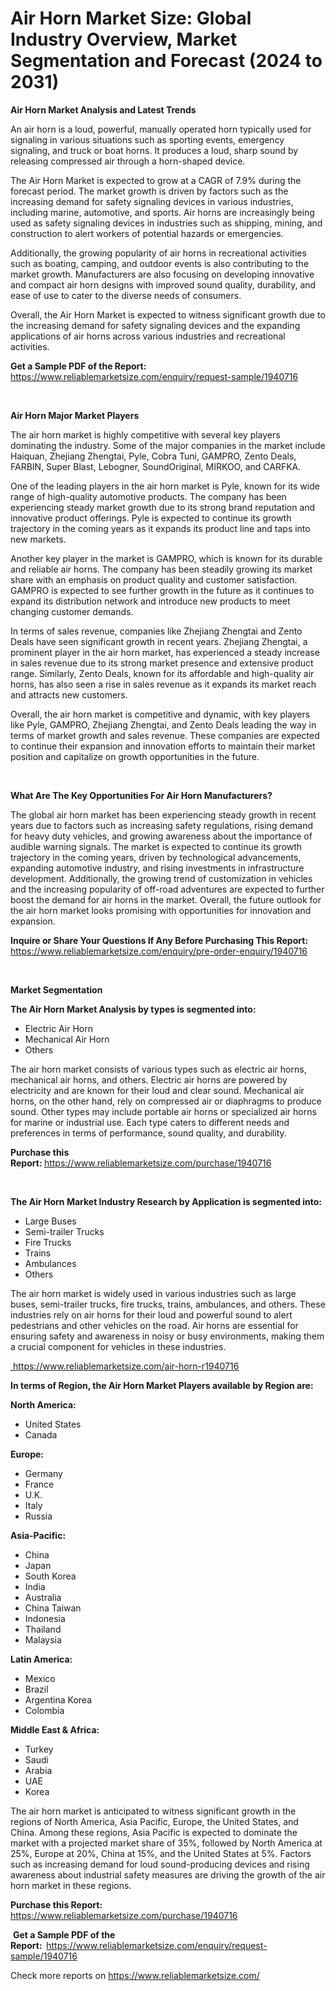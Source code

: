 <p><h1>Air Horn Market Size: Global Industry Overview, Market Segmentation and Forecast (2024 to 2031)</h1></p><p><strong>Air Horn Market Analysis and Latest Trends</strong></p>
<p><p>An air horn is a loud, powerful, manually operated horn typically used for signaling in various situations such as sporting events, emergency signaling, and truck or boat horns. It produces a loud, sharp sound by releasing compressed air through a horn-shaped device.</p><p>The Air Horn Market is expected to grow at a CAGR of 7.9% during the forecast period. The market growth is driven by factors such as the increasing demand for safety signaling devices in various industries, including marine, automotive, and sports. Air horns are increasingly being used as safety signaling devices in industries such as shipping, mining, and construction to alert workers of potential hazards or emergencies. </p><p>Additionally, the growing popularity of air horns in recreational activities such as boating, camping, and outdoor events is also contributing to the market growth. Manufacturers are also focusing on developing innovative and compact air horn designs with improved sound quality, durability, and ease of use to cater to the diverse needs of consumers.</p><p>Overall, the Air Horn Market is expected to witness significant growth due to the increasing demand for safety signaling devices and the expanding applications of air horns across various industries and recreational activities.</p></p>
<p><strong>Get a Sample PDF of the Report:&nbsp;</strong> <a href="https://www.reliablemarketsize.com/enquiry/request-sample/1940716">https://www.reliablemarketsize.com/enquiry/request-sample/1940716</a></p>
<p>&nbsp;</p>
<p><strong>Air Horn Major Market Players</strong></p>
<p><p>The air horn market is highly competitive with several key players dominating the industry. Some of the major companies in the market include Haiquan, Zhejiang Zhengtai, Pyle, Cobra Tuni, GAMPRO, Zento Deals, FARBIN, Super Blast, Lebogner, SoundOriginal, MIRKOO, and CARFKA.</p><p>One of the leading players in the air horn market is Pyle, known for its wide range of high-quality automotive products. The company has been experiencing steady market growth due to its strong brand reputation and innovative product offerings. Pyle is expected to continue its growth trajectory in the coming years as it expands its product line and taps into new markets.</p><p>Another key player in the market is GAMPRO, which is known for its durable and reliable air horns. The company has been steadily growing its market share with an emphasis on product quality and customer satisfaction. GAMPRO is expected to see further growth in the future as it continues to expand its distribution network and introduce new products to meet changing customer demands.</p><p>In terms of sales revenue, companies like Zhejiang Zhengtai and Zento Deals have seen significant growth in recent years. Zhejiang Zhengtai, a prominent player in the air horn market, has experienced a steady increase in sales revenue due to its strong market presence and extensive product range. Similarly, Zento Deals, known for its affordable and high-quality air horns, has also seen a rise in sales revenue as it expands its market reach and attracts new customers.</p><p>Overall, the air horn market is competitive and dynamic, with key players like Pyle, GAMPRO, Zhejiang Zhengtai, and Zento Deals leading the way in terms of market growth and sales revenue. These companies are expected to continue their expansion and innovation efforts to maintain their market position and capitalize on growth opportunities in the future.</p></p>
<p>&nbsp;</p>
<p><strong>What Are The Key Opportunities For Air Horn Manufacturers?</strong></p>
<p><p>The global air horn market has been experiencing steady growth in recent years due to factors such as increasing safety regulations, rising demand for heavy duty vehicles, and growing awareness about the importance of audible warning signals. The market is expected to continue its growth trajectory in the coming years, driven by technological advancements, expanding automotive industry, and rising investments in infrastructure development. Additionally, the growing trend of customization in vehicles and the increasing popularity of off-road adventures are expected to further boost the demand for air horns in the market. Overall, the future outlook for the air horn market looks promising with opportunities for innovation and expansion.</p></p>
<p><strong>Inquire or Share Your Questions If Any Before Purchasing This Report:</strong> <a href="https://www.reliablemarketsize.com/enquiry/pre-order-enquiry/1940716">https://www.reliablemarketsize.com/enquiry/pre-order-enquiry/1940716</a></p>
<p>&nbsp;</p>
<p><strong>Market Segmentation</strong></p>
<p><strong>The Air Horn Market Analysis by types is segmented into:</strong></p>
<p><ul><li>Electric Air Horn</li><li>Mechanical Air Horn</li><li>Others</li></ul></p>
<p><p>The air horn market consists of various types such as electric air horns, mechanical air horns, and others. Electric air horns are powered by electricity and are known for their loud and clear sound. Mechanical air horns, on the other hand, rely on compressed air or diaphragms to produce sound. Other types may include portable air horns or specialized air horns for marine or industrial use. Each type caters to different needs and preferences in terms of performance, sound quality, and durability.</p></p>
<p><strong>Purchase this Report:&nbsp;</strong><a href="https://www.reliablemarketsize.com/purchase/1940716">https://www.reliablemarketsize.com/purchase/1940716</a></p>
<p>&nbsp;</p>
<p><strong>The Air Horn Market Industry Research by Application is segmented into:</strong></p>
<p><ul><li>Large Buses</li><li>Semi-trailer Trucks</li><li>Fire Trucks</li><li>Trains</li><li>Ambulances</li><li>Others</li></ul></p>
<p><p>The air horn market is widely used in various industries such as large buses, semi-trailer trucks, fire trucks, trains, ambulances, and others. These industries rely on air horns for their loud and powerful sound to alert pedestrians and other vehicles on the road. Air horns are essential for ensuring safety and awareness in noisy or busy environments, making them a crucial component for vehicles in these industries.</p></p>
<p><a href="https://www.reliablemarketsize.com/air-horn-r1940716">&nbsp;https://www.reliablemarketsize.com/air-horn-r1940716</a></p>
<p><strong>In terms of Region, the Air Horn Market Players available by Region are:</strong></p>
<p>
    <p> <strong> North America: </strong>
        <ul>
            <li>United States</li>
            <li>Canada</li>
        </ul>
        </p> 
    <p> <strong> Europe: </strong>
        <ul>
            <li>Germany</li>
            <li>France</li>
            <li>U.K.</li>
            <li>Italy</li>
            <li>Russia</li>
        </ul>
        </p> 
    <p> <strong> Asia-Pacific: </strong>
        <ul>
            <li>China</li>
            <li>Japan</li>
            <li>South Korea</li>
            <li>India</li>
            <li>Australia</li>
            <li>China Taiwan</li>
            <li>Indonesia</li>
            <li>Thailand</li>
            <li>Malaysia</li>
        </ul>
        </p> 
    <p> <strong> Latin America: </strong>
        <ul>
            <li>Mexico</li>
            <li>Brazil</li>
            <li>Argentina Korea</li>
            <li>Colombia</li>
        </ul>
        </p> 
    <p> <strong> Middle East & Africa: </strong>
        <ul>
            <li>Turkey</li>
            <li>Saudi</li>
            <li>Arabia</li>
            <li>UAE</li>
            <li>Korea</li>
        </ul>
    </p>
    </p>
<p><p>The air horn market is anticipated to witness significant growth in the regions of North America, Asia Pacific, Europe, the United States, and China. Among these regions, Asia Pacific is expected to dominate the market with a projected market share of 35%, followed by North America at 25%, Europe at 20%, China at 15%, and the United States at 5%. Factors such as increasing demand for loud sound-producing devices and rising awareness about industrial safety measures are driving the growth of the air horn market in these regions.</p></p>
<p><strong>Purchase this Report: </strong><a href="https://www.reliablemarketsize.com/purchase/1940716">https://www.reliablemarketsize.com/purchase/1940716</a></p>
<p>&nbsp;<strong>Get a Sample PDF of the Report:&nbsp;&nbsp;</strong><a href="https://www.reliablemarketsize.com/enquiry/request-sample/1940716">https://www.reliablemarketsize.com/enquiry/request-sample/1940716</a></p>
<p><strong></strong></p>
<p>Check more reports on <a href="https://www.reliablemarketsize.com/">https://www.reliablemarketsize.com/</a></p>